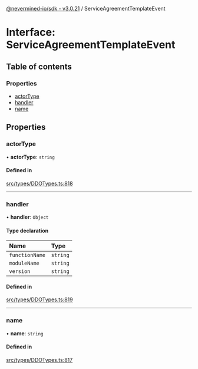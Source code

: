 [@nevermined-io/sdk - v3.0.21](../code-reference.md) / ServiceAgreementTemplateEvent

# Interface: ServiceAgreementTemplateEvent

## Table of contents

### Properties

- [actorType](ServiceAgreementTemplateEvent.md#actortype)
- [handler](ServiceAgreementTemplateEvent.md#handler)
- [name](ServiceAgreementTemplateEvent.md#name)

## Properties

### actorType

• **actorType**: `string`

#### Defined in

[src/types/DDOTypes.ts:818](https://github.com/nevermined-io/sdk-js/blob/62acc3ce5a5465941b5118d27b5127e0bb088eae/src/types/DDOTypes.ts#L818)

---

### handler

• **handler**: `Object`

#### Type declaration

| Name           | Type     |
| :------------- | :------- |
| `functionName` | `string` |
| `moduleName`   | `string` |
| `version`      | `string` |

#### Defined in

[src/types/DDOTypes.ts:819](https://github.com/nevermined-io/sdk-js/blob/62acc3ce5a5465941b5118d27b5127e0bb088eae/src/types/DDOTypes.ts#L819)

---

### name

• **name**: `string`

#### Defined in

[src/types/DDOTypes.ts:817](https://github.com/nevermined-io/sdk-js/blob/62acc3ce5a5465941b5118d27b5127e0bb088eae/src/types/DDOTypes.ts#L817)
